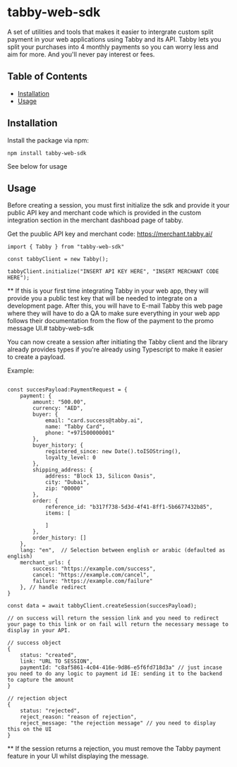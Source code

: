 # tabby-web-sdk

A set of utilities and tools that makes it easier to intergrate custom split payment in your web applications using Tabby and its API. Tabby lets you split your purchases into 4 monthly payments so you can worry less and aim for more. And you'll never pay interest or fees.

## Table of Contents

- [Installation](#installation)
- [Usage](#usage)

## Installation

Install the package via npm:

```
npm install tabby-web-sdk
```

See below for usage

## Usage

Before creating a session, you must first initialize the sdk and provide it your public API key and merchant code which is provided in the custom integration section in the merchant dashboad page of tabby.

Get the puublic API key and merchant code: https://merchant.tabby.ai/

```
import { Tabby } from "tabby-web-sdk"

const tabbyClient = new Tabby();

tabbyClient.initialize("INSERT API KEY HERE", "INSERT MERCHANT CODE HERE");
```

\*\* If this is your first time integrating Tabby in your web app, they will provide you a public test key that will be needed to integrate on a development page. After this, you will have to E-mail Tabby this web page where they will have to do a QA to make sure everything in your web app follows their documentation from the flow of the payment to the promo message UI.# tabby-web-sdk

You can now create a session after initiating the Tabby client and the library already provides types if you're already using Typescript to make it easier to create a payload.

Example:

```

const succesPayload:PaymentRequest = {
    payment: {
        amount: "500.00",
        currency: "AED",
        buyer: {
            email: "card.success@tabby.ai",
            name: "Tabby Card",
            phone: "+971500000001"
        },
        buyer_history: {
            registered_since: new Date().toISOString(),
            loyalty_level: 0
        },
        shipping_address: {
            address: "Block 13, Silicon Oasis",
            city: "Dubai",
            zip: "00000"
        },
        order: {
            reference_id: "b317f738-5d3d-4f41-8ff1-5b6677432b85",
            items: [

            ]
        },
        order_history: []
    },
    lang: "en",  // Selection between english or arabic (defaulted as english)
    merchant_urls: {
        success: "https://example.com/success",
        cancel: "https://example.com/cancel",
        failure: "https://example.com/failure"
    }, // handle redirect
}

const data = await tabbyClient.createSession(succesPayload);

// on success will return the session link and you need to redirect your page to this link or on fail will return the necessary message to display in your API.

// success object
{
    status: "created",
    link: "URL TO SESSION",
    paymentId: "c8af5861-4c04-416e-9d86-e5f6fd718d3a" // just incase you need to do any logic to payment id IE: sending it to the backend to capture the amount
}

// rejection object
{
    status: "rejected",
    reject_reason: "reason of rejection",
    reject_message: "the rejection message" // you need to display this on the UI
}

```

\*\* If the session returns a rejection, you must remove the Tabby payment feature in your UI whilst displaying the message.
